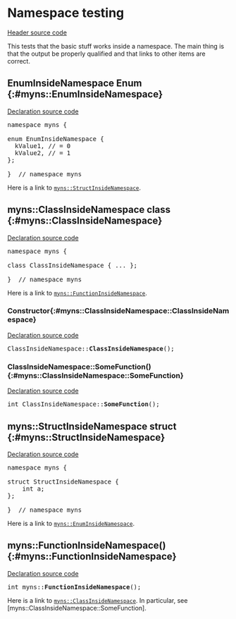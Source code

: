 # Namespace testing

[Header source code](https://fuchsia.googlesource.com/fuchsia/+/refs/heads/main/tools/cppdocgen/e2e_test/namespace.h)


This tests that the basic stuff works inside a namespace. The main thing is that the output be
properly qualified and that links to other items are correct.
## EnumInsideNamespace Enum {:#myns::EnumInsideNamespace}

[Declaration source code](https://fuchsia.googlesource.com/fuchsia/+/refs/heads/main/tools/cppdocgen/e2e_test/namespace.h#21)

<pre class="devsite-disable-click-to-copy">
<span class="kwd">namespace</span> myns {

<span class="kwd">enum</span> <span class="typ">EnumInsideNamespace</span> {
  kValue1, <span class="com">// = 0</span>
  kValue2, <span class="com">// = 1</span>
};

}  <span class="com">// namespace myns</span>
</pre>

Here is a link to <code><a href="namespace.h.md#myns::StructInsideNamespace">myns::StructInsideNamespace</a></code>.


## myns::ClassInsideNamespace class {:#myns::ClassInsideNamespace}

[Declaration source code](https://fuchsia.googlesource.com/fuchsia/+/refs/heads/main/tools/cppdocgen/e2e_test/namespace.h#34)

<pre class="devsite-disable-click-to-copy">
<span class="kwd">namespace</span> myns {

<span class="kwd">class</span> <span class="typ">ClassInsideNamespace</span> { <span class="com">...</span> };

}  <span class="com">// namespace myns</span>
</pre>

Here is a link to <code><a href="namespace.h.md#myns::FunctionInsideNamespace">myns::FunctionInsideNamespace</a></code>.

### Constructor{:#myns::ClassInsideNamespace::ClassInsideNamespace}

[Declaration source code](https://fuchsia.googlesource.com/fuchsia/+/refs/heads/main/tools/cppdocgen/e2e_test/namespace.h#36)

<pre class="devsite-disable-click-to-copy">
ClassInsideNamespace::<b>ClassInsideNamespace</b>();
</pre>


### ClassInsideNamespace::SomeFunction() {:#myns::ClassInsideNamespace::SomeFunction}

[Declaration source code](https://fuchsia.googlesource.com/fuchsia/+/refs/heads/main/tools/cppdocgen/e2e_test/namespace.h#38)

<pre class="devsite-disable-click-to-copy">
<span class="typ">int</span> ClassInsideNamespace::<b>SomeFunction</b>();
</pre>


## myns::StructInsideNamespace struct {:#myns::StructInsideNamespace}

[Declaration source code](https://fuchsia.googlesource.com/fuchsia/+/refs/heads/main/tools/cppdocgen/e2e_test/namespace.h#16)

<pre class="devsite-disable-click-to-copy">
<span class="kwd">namespace</span> myns {

<span class="kwd">struct</span> <span class="typ">StructInsideNamespace</span> {
    <span class="typ">int</span> a;
};

}  <span class="com">// namespace myns</span>
</pre>

Here is a link to <code><a href="namespace.h.md#myns::EnumInsideNamespace">myns::EnumInsideNamespace</a></code>.

## myns::FunctionInsideNamespace() {:#myns::FunctionInsideNamespace}

[Declaration source code](https://fuchsia.googlesource.com/fuchsia/+/refs/heads/main/tools/cppdocgen/e2e_test/namespace.h#31)

<pre class="devsite-disable-click-to-copy">
<span class="typ">int</span> myns::<b>FunctionInsideNamespace</b>();
</pre>

Here is a link to <code><a href="namespace.h.md#myns::ClassInsideNamespace">myns::ClassInsideNamespace</a></code>. In particular, see
[myns::ClassInsideNamespace::SomeFunction].


